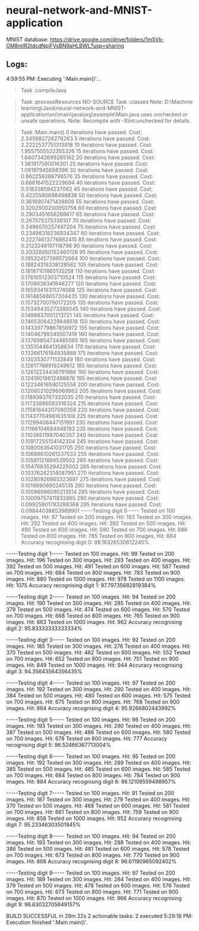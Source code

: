 # neural-network-and-MNIST-application

MNIST database: https://drive.google.com/drive/folders/1m1iVk-GM8mlR2tdcdNpjFVsBN9aHLBWL?usp=sharing

## Logs:  

4:59:55 PM: Executing ':Main.main()'...


> Task :compileJava

> Task :processResources NO-SOURCE
> Task :classes
Note: D:\Machine learning\Java\neural-network-and-MNIST-application\src\main\java\org\example\Main.java uses unchecked or unsafe operations.
Note: Recompile with -Xlint:unchecked for details.

> Task :Main.main()
0 iterations have passed. Cost: 2.345982726276263
5 iterations have passed. Cost: 2.2222537751313918
10 iterations have passed. Cost: 1.9557555532355326
15 iterations have passed. Cost: 1.6407342699265162
20 iterations have passed. Cost: 1.361917580016301
25 iterations have passed. Cost: 1.09197945698396
30 iterations have passed. Cost: 0.862259268798576
35 iterations have passed. Cost: 0.6681641522229694
40 iterations have passed. Cost: 0.518338594237062
45 iterations have passed. Cost: 0.4225590698498838
50 iterations have passed. Cost: 0.3616907471439808
55 iterations have passed. Cost: 0.3202900200950758
60 iterations have passed. Cost: 0.2903451656266617
65 iterations have passed. Cost: 0.267575375338107
70 iterations have passed. Cost: 0.2496070257497204
75 iterations have passed. Cost: 0.23498316236934347
80 iterations have passed. Cost: 0.22274613776882415
85 iterations have passed. Cost: 0.2123249197118798
90 iterations have passed. Cost: 0.20328950152460126
95 iterations have passed. Cost: 0.19532457399572664
100 iterations have passed. Cost: 0.18824318338128562
105 iterations have passed. Cost: 0.18187101865135258
110 iterations have passed. Cost: 0.17610512303710524
115 iterations have passed. Cost: 0.1708036341946277
120 iterations have passed. Cost: 0.16593416311374068
125 iterations have passed. Cost: 0.16146568657204435
130 iterations have passed. Cost: 0.15732700790172205
135 iterations have passed. Cost: 0.15349435273389345
140 iterations have passed. Cost: 0.1498837001213721
145 iterations have passed. Cost: 0.14653084229848518
150 iterations have passed. Cost: 0.14339779867856972
155 iterations have passed. Cost: 0.14046799345507419
160 iterations have passed. Cost: 0.13769854734485565
165 iterations have passed. Cost: 0.1351044641358634
170 iterations have passed. Cost: 0.13266176184935888
175 iterations have passed. Cost: 0.1303530771133849
180 iterations have passed. Cost: 0.12817788919249612
185 iterations have passed. Cost: 0.12612224436791986
190 iterations have passed. Cost: 0.12419018612488876
195 iterations have passed. Cost: 0.12234616590125556
200 iterations have passed. Cost: 0.12060210296069962
205 iterations have passed. Cost: 0.1189393767332035
210 iterations have passed. Cost: 0.11733895093316324
215 iterations have passed. Cost: 0.11581644207080359
220 iterations have passed. Cost: 0.11437704981635108
225 iterations have passed. Cost: 0.11299406447151991
230 iterations have passed. Cost: 0.11166104684948193
235 iterations have passed. Cost: 0.11038511987040357
240 iterations have passed. Cost: 0.10917255154142304
245 iterations have passed. Cost: 0.1080063541031705
250 iterations have passed. Cost: 0.10688610261237533
255 iterations have passed. Cost: 0.10581121889539502
260 iterations have passed. Cost: 0.10476835294225002
265 iterations have passed. Cost: 0.10376242314087951
270 iterations have passed. Cost: 0.10280926865323897
275 iterations have passed. Cost: 0.1018690890245135
280 iterations have passed. Cost: 0.10096986090213514
285 iterations have passed. Cost: 0.10009757411832865
290 iterations have passed. Cost: 0.09925901783288368
295 iterations have passed. Cost: 0.09844038853969901
-----Testing digit 0-----
Tested on 100 images. Hit: 97
Tested on 200 images. Hit: 193
Tested on 300 images. Hit: 292
Tested on 400 images. Hit: 392
Tested on 500 images. Hit: 490
Tested on 600 images. Hit: 590
Tested on 700 images. Hit: 686
Tested on 800 images. Hit: 785
Tested on 900 images. Hit: 884
Accuracy recognising digit 0: 98.16326530612245%


-----Testing digit 1-----
Tested on 100 images. Hit: 99
Tested on 200 images. Hit: 196
Tested on 300 images. Hit: 293
Tested on 400 images. Hit: 392
Tested on 500 images. Hit: 491
Tested on 600 images. Hit: 587
Tested on 700 images. Hit: 684
Tested on 800 images. Hit: 783
Tested on 900 images. Hit: 880
Tested on 1000 images. Hit: 978
Tested on 1100 images. Hit: 1075
Accuracy recognising digit 1: 97.79735682819384%


-----Testing digit 2-----
Tested on 100 images. Hit: 94
Tested on 200 images. Hit: 190
Tested on 300 images. Hit: 285
Tested on 400 images. Hit: 379
Tested on 500 images. Hit: 474
Tested on 600 images. Hit: 570
Tested on 700 images. Hit: 668
Tested on 800 images. Hit: 765
Tested on 900 images. Hit: 863
Tested on 1000 images. Hit: 962
Accuracy recognising digit 2: 95.83333333333334%


-----Testing digit 3-----
Tested on 100 images. Hit: 92
Tested on 200 images. Hit: 185
Tested on 300 images. Hit: 276
Tested on 400 images. Hit: 370
Tested on 500 images. Hit: 462
Tested on 600 images. Hit: 552
Tested on 700 images. Hit: 652
Tested on 800 images. Hit: 751
Tested on 900 images. Hit: 849
Tested on 1000 images. Hit: 944
Accuracy recognising digit 3: 94.35643564356435%


-----Testing digit 4-----
Tested on 100 images. Hit: 97
Tested on 200 images. Hit: 192
Tested on 300 images. Hit: 290
Tested on 400 images. Hit: 384
Tested on 500 images. Hit: 480
Tested on 600 images. Hit: 575
Tested on 700 images. Hit: 675
Tested on 800 images. Hit: 768
Tested on 900 images. Hit: 864
Accuracy recognising digit 4: 95.9266802443992%


-----Testing digit 5-----
Tested on 100 images. Hit: 96
Tested on 200 images. Hit: 193
Tested on 300 images. Hit: 290
Tested on 400 images. Hit: 387
Tested on 500 images. Hit: 486
Tested on 600 images. Hit: 580
Tested on 700 images. Hit: 678
Tested on 800 images. Hit: 777
Accuracy recognising digit 5: 96.52466367713004%


-----Testing digit 6-----
Tested on 100 images. Hit: 95
Tested on 200 images. Hit: 192
Tested on 300 images. Hit: 289
Tested on 400 images. Hit: 385
Tested on 500 images. Hit: 485
Tested on 600 images. Hit: 585
Tested on 700 images. Hit: 684
Tested on 800 images. Hit: 784
Tested on 900 images. Hit: 884
Accuracy recognising digit 6: 98.12108559498957%


-----Testing digit 7-----
Tested on 100 images. Hit: 91
Tested on 200 images. Hit: 187
Tested on 300 images. Hit: 279
Tested on 400 images. Hit: 370
Tested on 500 images. Hit: 468
Tested on 600 images. Hit: 561
Tested on 700 images. Hit: 661
Tested on 800 images. Hit: 759
Tested on 900 images. Hit: 858
Tested on 1000 images. Hit: 952
Accuracy recognising digit 7: 95.23346303501945%


-----Testing digit 8-----
Tested on 100 images. Hit: 94
Tested on 200 images. Hit: 193
Tested on 300 images. Hit: 288
Tested on 400 images. Hit: 386
Tested on 500 images. Hit: 481
Tested on 600 images. Hit: 578
Tested on 700 images. Hit: 673
Tested on 800 images. Hit: 770
Tested on 900 images. Hit: 868
Accuracy recognising digit 8: 96.61190965092402%


-----Testing digit 9-----
Tested on 100 images. Hit: 97
Tested on 200 images. Hit: 189
Tested on 300 images. Hit: 284
Tested on 400 images. Hit: 379
Tested on 500 images. Hit: 478
Tested on 600 images. Hit: 576
Tested on 700 images. Hit: 673
Tested on 800 images. Hit: 771
Tested on 900 images. Hit: 870
Tested on 1000 images. Hit: 966
Accuracy recognising digit 9: 96.63032705649157%



BUILD SUCCESSFUL in 29m 22s
2 actionable tasks: 2 executed
5:29:18 PM: Execution finished ':Main.main()'.
